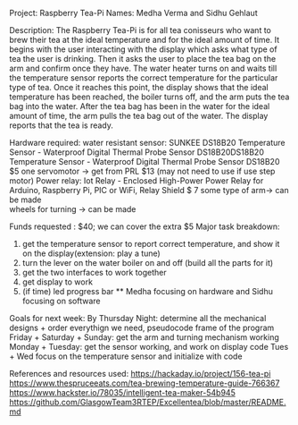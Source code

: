 

Project: Raspberry Tea-Pi
Names: Medha Verma and Sidhu Gehlaut

Description: The Raspberry Tea-Pi is for all tea conisseurs who want to brew their tea at the ideal temperature and for the ideal amount of time. It begins with the user interacting with the display which asks what type of tea the user is drinking. Then it asks  the user to place the tea bag on the arm and confirm once they have. The water heater turns on and waits till the temperature sensor reports the correct temperature for the particular type of tea. Once it reaches this point, the display shows that the ideal temperature has been reached, the boiler turns off, and the arm puts the tea bag into the water. After the tea bag  has been in the water for the ideal amount of time, the arm pulls the tea bag out of the water. The display reports that the tea is ready. 

Hardware required: 
water resistant sensor:  SUNKEE DS18B20 Temperature Sensor - Waterproof Digital Thermal Probe Sensor DS18B20DS18B20 Temperature Sensor - Waterproof Digital Thermal Probe Sensor DS18B20 $5 
one servomotor -> get from PRL $13 (may not need to use if use step motor)
Power relay: Iot Relay - Enclosed High-Power Power Relay for Arduino, Raspberry Pi, PIC or WiFi, Relay Shield $ 7
some type of arm-> can be made  
wheels for turning -> can be made 

Funds requested : $40; we can cover the extra $5
Major task breakdown: 
1. get the temperature sensor to report correct temperature, and show it on the display(extension: play a tune) 
2. turn the lever on the water boiler on and off (build all the parts for it) 
3. get the two interfaces to work together 
4. get display to work  
5. (if time) led progress bar 
** Medha focusing on hardware and Sidhu focusing on software 

Goals for next week: 
By Thursday Night: determine all the mechanical designs + order everythign we need, pseudocode frame of the program 
Friday + Saturday + Sunday: get the arm and turning mechanism working 
Monday + Tuesday: get the sensor working, and work on display code 
Tues + Wed focus on the temperature sensor and initialize with code 

References and resources used: 
https://hackaday.io/project/156-tea-pi
https://www.thespruceeats.com/tea-brewing-temperature-guide-766367
https://www.hackster.io/78035/intelligent-tea-maker-54b945
https://github.com/GlasgowTeam3RTEP/Excellentea/blob/master/README.md


